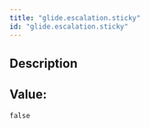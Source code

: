 ```yaml
---
title: "glide.escalation.sticky"
id: "glide.escalation.sticky"
---
```

## Description



## Value: 
```
false
```